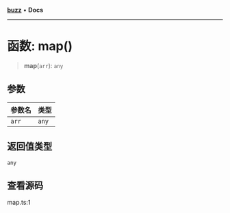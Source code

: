 [**buzz**](../README.md) • **Docs**

***

# 函数: map()

> **map**(`arr`): `any`

## 参数

| 参数名 | 类型 |
| :------ | :------ |
| `arr` | `any` |

## 返回值类型

`any`

## 查看源码

map.ts:1
